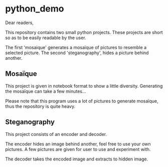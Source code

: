 # python_demo

Dear readers,

This repository contains two small python projects.
These projects are short so as to be easily readable by the user.

The first 'mosaique' generates a mosaïque of pictures to resemble a selected picture.
The second 'steganography', hides a picture behind another.

## Mosaïque

This project is given in notebook format to show a little diversity.
Generating the mosaïque can take a few minutes...

Please note that this program uses a lot of pictures to generate mosaïque, thus the repository is quite heavy.


## Steganography

This project consists of an encoder and decoder.

The encoder hides an image behind another, feel free to use your own pictures.
A few pictures are given for user to use and experiment with.

The decoder takes the encoded image and extracts to hidden image.